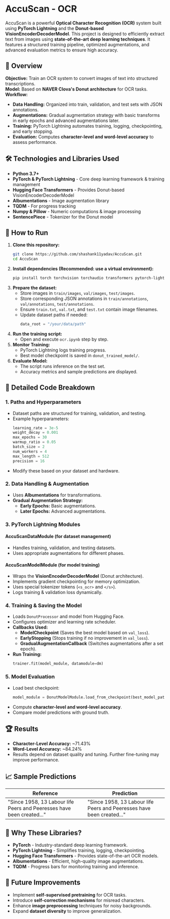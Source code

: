 # AccuScan - OCR

AccuScan is a powerful **Optical Character Recognition (OCR)** system built using **PyTorch Lightning** and the **Donut-based VisionEncoderDecoderModel**. This project is designed to efficiently extract text from images using **state-of-the-art deep learning techniques**. It features a structured training pipeline, optimized augmentations, and advanced evaluation metrics to ensure high accuracy.

## 🚀 Overview
**Objective:** Train an OCR system to convert images of text into structured transcriptions.  
**Model:** Based on **NAVER Clova's Donut architecture** for OCR tasks.  
**Workflow:**  
- **Data Handling:** Organized into train, validation, and test sets with JSON annotations.  
- **Augmentations:** Gradual augmentation strategy with basic transforms in early epochs and advanced augmentations later.  
- **Training:** PyTorch Lightning automates training, logging, checkpointing, and early stopping.  
- **Evaluation:** Computes **character-level and word-level accuracy** to assess performance.

## 🛠️ Technologies and Libraries Used
- **Python 3.7+**
- **PyTorch & PyTorch Lightning** - Core deep learning framework & training management
- **Hugging Face Transformers** - Provides Donut-based VisionEncoderDecoderModel
- **Albumentations** - Image augmentation library
- **TQDM** - For progress tracking
- **Numpy & Pillow** - Numeric computations & image processing
- **SentencePiece** - Tokenizer for the Donut model

## 🔧 How to Run
1. **Clone this repository:**
   ```bash
   git clone https://github.com/shashank11yadav/AccuScan.git
   cd AccuScan
   ```
2. **Install dependencies (Recommended: use a virtual environment):**
   ```bash
   pip install torch torchvision torchaudio transformers pytorch-lightning sentencepiece Pillow albumentations[imgaug]
   ```
3. **Prepare the dataset:**
   - Store images in `train/images`, `val/images`, `test/images`.
   - Store corresponding JSON annotations in `train/annotations`, `val/annotations`, `test/annotations`.
   - Ensure `train.txt`, `val.txt`, and `test.txt` contain image filenames.
   - Update dataset paths if needed:
     ```python
     data_root = "/your/data/path"
     ```
4. **Run the training script:**
   - Open and execute `ocr.ipynb` step by step.
5. **Monitor Training:**
   - PyTorch Lightning logs training progress.
   - Best model checkpoint is saved in `donut_trained_model/`.
6. **Evaluate Model:**
   - The script runs inference on the test set.
   - Accuracy metrics and sample predictions are displayed.

## 📌 Detailed Code Breakdown
### **1. Paths and Hyperparameters**
- Dataset paths are structured for training, validation, and testing.
- Example hyperparameters:
  ```python
  learning_rate = 3e-5
  weight_decay = 0.001
  max_epochs = 30
  warmup_ratio = 0.05
  batch_size = 2
  num_workers = 4
  max_length = 512
  precision = 16
  ```
- Modify these based on your dataset and hardware.

### **2. Data Handling & Augmentation**
- Uses **Albumentations** for transformations.
- **Gradual Augmentation Strategy:**
  - **Early Epochs:** Basic augmentations.
  - **Later Epochs:** Advanced augmentations.

### **3. PyTorch Lightning Modules**
#### **AccuScanDataModule** (for dataset management)
- Handles training, validation, and testing datasets.
- Uses appropriate augmentations for different phases.

#### **AccuScanModelModule** (for model training)
- Wraps the **VisionEncoderDecoderModel** (Donut architecture).
- Implements gradient checkpointing for memory optimization.
- Uses special tokenizer tokens (`<s_ocr>` and `</s>`).
- Logs training & validation loss dynamically.

### **4. Training & Saving the Model**
- Loads `DonutProcessor` and model from Hugging Face.
- Configures optimizer and learning rate scheduler.
- **Callbacks Used:**
  - **ModelCheckpoint** (Saves the best model based on `val_loss`).
  - **EarlyStopping** (Stops training if no improvement in `val_loss`).
  - **GradualAugmentationCallback** (Switches augmentations after a set epoch).
- **Run Training:**
  ```python
  trainer.fit(model_module, datamodule=dm)
  ```

### **5. Model Evaluation**
- Load best checkpoint:
  ```python
  model_module = DonutModelModule.load_from_checkpoint(best_model_path, processor=processor)
  ```
- Compute **character-level and word-level accuracy**.
- Compare model predictions with ground truth.

## 🏆 Results
- **Character-Level Accuracy:** ~71.43%
- **Word-Level Accuracy:** ~84.24%
- Results depend on dataset quality and tuning. Further fine-tuning may improve performance.

## 📈 Sample Predictions
| **Reference** | **Prediction** |
|--------------|--------------|
| "Since 1958, 13 Labour life Peers and Peeresses have been created..." | "Since 1958, 13 Labour life Peers and Peeresses have been created..." |

## 🤖 Why These Libraries?
- **PyTorch** - Industry-standard deep learning framework.
- **PyTorch Lightning** - Simplifies training, logging, checkpointing.
- **Hugging Face Transformers** - Provides state-of-the-art OCR models.
- **Albumentations** - Efficient, high-quality image augmentations.
- **TQDM** - Progress bars for monitoring training and inference.

## 🎯 Future Improvements
- Implement **self-supervised pretraining** for OCR tasks.
- Introduce **self-correction mechanisms** for misread characters.
- Enhance **image preprocessing** techniques for noisy backgrounds.
- Expand **dataset diversity** to improve generalization.
